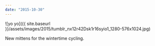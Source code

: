 ```yaml
---
date: "2015-10-30"
---
```


![yo yo]({{ site.baseurl }}/assets/images/2015/tumblr_nx12r42Dsk1r16syio1_1280-576x1024.jpg)

New mittens for the wintertime cycling.
